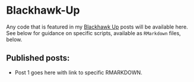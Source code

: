 # Blackhawk-Up

Any code that is featured in my [Blackhawk Up](https://blackhawkup.com/) posts will be available here. See below for guidance on specific scripts, available as `RMarkdown` files, below.

## Published posts:

+ Post 1 goes here with link to specific RMARKDOWN.
